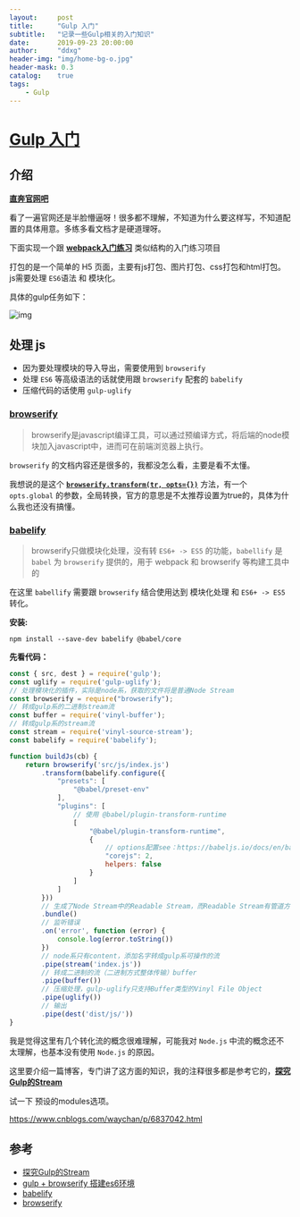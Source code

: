 ```yaml
---
layout:     post
title:      "Gulp 入门"
subtitle:   "记录一些Gulp相关的入门知识"
date:       2019-09-23 20:00:00
author:     "ddxg"
header-img: "img/home-bg-o.jpg"
header-mask: 0.3
catalog:    true
tags:
    - Gulp
---
```


# [Gulp 入门](https://github.com/DDXG638/myLearn/tree/master/gulp/gulpLearn)

## 介绍

**[直奔官网吧](https://www.gulpjs.com.cn/)**

看了一遍官网还是半脸懵逼呀！很多都不理解，不知道为什么要这样写，不知道配置的具体用意。多练多看文档才是硬道理呀。

下面实现一个跟 **[webpack入门练习](https://ddxg638.github.io/2019/09/19/KaiKeBaLearn3/)** 类似结构的入门练习项目

打包的是一个简单的 H5 页面，主要有js打包、图片打包、css打包和html打包。js需要处理 `ES6`语法 和 模块化。

具体的gulp任务如下：

![img](/img/2019/bable1.png)


## 处理 js 

- 因为要处理模块的导入导出，需要使用到 `browserify`
- 处理 `ES6` 等高级语法的话就使用跟 `browserify` 配套的 `babelify`
- 压缩代码的话使用 `gulp-uglify`


### [browserify](http://browserify.org/)

> browserify是javascript编译工具，可以通过预编译方式，将后端的node模块加入javascript中，进而可在前端浏览器上执行。

`browserify` 的文档内容还是很多的，我都没怎么看，主要是看不太懂。

我想说的是这个 **[`browserify.transform(tr, opts={})`](https://github.com/browserify/browserify#btransformtr-opts)** 方法，有一个 `opts.global` 的参数，全局转换，官方的意思是不太推荐设置为true的，具体为什么我也还没有搞懂。



### [babelify](https://www.npmjs.com/package/babelify)

> browserify只做模块化处理，没有转 `ES6+ -> ES5` 的功能，`babellify` 是 `babel` 为 `browserify` 提供的，用于 webpack 和 browserify 等构建工具中的

在这里 `babellify` 需要跟 `browserify` 结合使用达到 模块化处理 和 `ES6+ -> ES5` 转化。

**安装:**
``` shell
npm install --save-dev babelify @babel/core
```

**先看代码：**
``` javascript
const { src, dest } = require('gulp');
const uglify = require('gulp-uglify');
// 处理模块化的插件，实际是node系，获取的文件将是普通Node Stream
const browserify = require("browserify");
// 转成gulp系的二进制stream流
const buffer = require('vinyl-buffer');
// 转成gulp系的stream流
const stream = require('vinyl-source-stream');
const babelify = require('babelify');

function buildJs(cb) {
    return browserify('src/js/index.js')
        .transform(babelify.configure({
            "presets": [
                "@babel/preset-env"
            ],
            "plugins": [
                // 使用 @babel/plugin-transform-runtime
                [
                    "@babel/plugin-transform-runtime", 
                    {
                        // options配置see：https://babeljs.io/docs/en/babel-plugin-transform-runtime
                        "corejs": 2,
                        helpers: false
                    }
                ]
            ]
        }))
        // 生成了Node Stream中的Readable Stream，而Readable Stream有管道方法pipe()
        .bundle()
        // 监听错误
        .on('error', function (error) {
            console.log(error.toString())
        })
        // node系只有content，添加名字转成gulp系可操作的流
        .pipe(stream('index.js'))
        // 转成二进制的流（二进制方式整体传输）buffer
        .pipe(buffer())
        // 压缩处理，gulp-uglify只支持Buffer类型的Vinyl File Object
        .pipe(uglify())
        // 输出
        .pipe(dest('dist/js/'))
}
```

我是觉得这里有几个转化流的概念很难理解，可能我对 `Node.js` 中流的概念还不太理解，也基本没有使用 `Node.js` 的原因。

这里要介绍一篇博客，专门讲了这方面的知识，我的注释很多都是参考它的，**[探究Gulp的Stream](https://segmentfault.com/a/1190000003770541)**




试一下 预设的modules选项。

https://www.cnblogs.com/waychan/p/6837042.html

## 参考

- [探究Gulp的Stream](https://segmentfault.com/a/1190000003770541)
- [gulp + browserify 搭建es6环境](https://www.jianshu.com/p/34d9782f9cd6)
- [babelify](https://github.com/babel/babelify)
- [browserify](http://browserify.org)